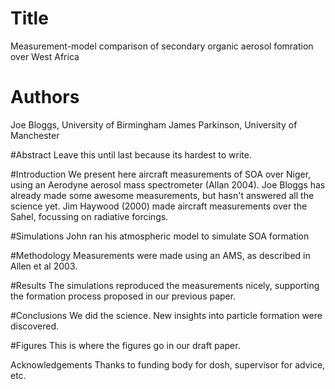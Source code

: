 # Title
Measurement-model comparison of secondary organic aerosol fomration over West Africa

# Authors
Joe Bloggs, University of Birmingham
James Parkinson, University of Manchester

#Abstract
Leave this until last because its hardest to write.

#Introduction
We present here aircraft measurements of SOA over Niger, using an Aerodyne aerosol mass spectrometer (Allan 2004).
Joe Bloggs has already made some awesome measurements, but hasn't answered all the science yet.
Jim Haywood (2000) made aircraft measurements over the Sahel, focussing on radiative forcings.

#Simulations
John ran his atmospheric model to simulate SOA formation

#Methodology
Measurements were made using an AMS, as described in Allen et al 2003.

#Results
The simulations reproduced the measurements nicely, supporting the formation process proposed in our previous paper.

#Conclusions
We did the science. New insights into particle formation were discovered.

#Figures
This is where the figures go in our draft paper.

Acknowledgements
Thanks to funding body for dosh, supervisor for advice, etc.